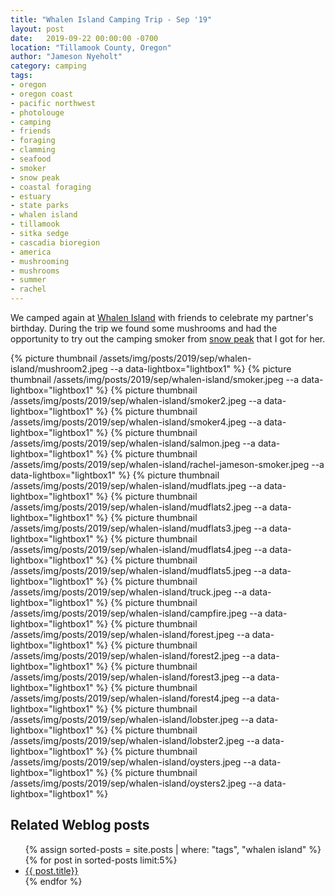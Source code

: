 ```yaml
---
title: "Whalen Island Camping Trip - Sep '19"
layout: post
date:   2019-09-22 00:00:00 -0700
location: "Tillamook County, Oregon"
author: "Jameson Nyeholt"
category: camping
tags:
- oregon
- oregon coast
- pacific northwest
- photolouge
- camping
- friends
- foraging
- clamming
- seafood
- smoker
- snow peak
- coastal foraging
- estuary
- state parks
- whalen island
- tillamook
- sitka sedge
- cascadia bioregion
- america
- mushrooming
- mushrooms
- summer
- rachel
---
```


We camped again at [Whalen Island](/wiki/cascadia/camping/whalen-island) with friends to celebrate my partner's birthday.  During the trip we found some mushrooms and had the opportunity to try out the camping smoker from [snow peak](https://www.snowpeak.com/products/smoke-meister-mokumo) that I got for her.  

{% picture thumbnail /assets/img/posts/2019/sep/whalen-island/mushroom2.jpeg --a data-lightbox="lightbox1" %}
{% picture thumbnail /assets/img/posts/2019/sep/whalen-island/smoker.jpeg --a data-lightbox="lightbox1" %}
{% picture thumbnail /assets/img/posts/2019/sep/whalen-island/smoker2.jpeg --a data-lightbox="lightbox1" %}
{% picture thumbnail /assets/img/posts/2019/sep/whalen-island/smoker4.jpeg --a data-lightbox="lightbox1" %}
{% picture thumbnail /assets/img/posts/2019/sep/whalen-island/salmon.jpeg --a data-lightbox="lightbox1" %}
{% picture thumbnail /assets/img/posts/2019/sep/whalen-island/rachel-jameson-smoker.jpeg --a data-lightbox="lightbox1" %}
{% picture thumbnail /assets/img/posts/2019/sep/whalen-island/mudflats.jpeg --a data-lightbox="lightbox1" %}
{% picture thumbnail /assets/img/posts/2019/sep/whalen-island/mudflats2.jpeg --a data-lightbox="lightbox1" %}
{% picture thumbnail /assets/img/posts/2019/sep/whalen-island/mudflats3.jpeg --a data-lightbox="lightbox1" %}
{% picture thumbnail /assets/img/posts/2019/sep/whalen-island/mudflats4.jpeg --a data-lightbox="lightbox1" %}
{% picture thumbnail /assets/img/posts/2019/sep/whalen-island/mudflats5.jpeg --a data-lightbox="lightbox1" %}
{% picture thumbnail /assets/img/posts/2019/sep/whalen-island/truck.jpeg --a data-lightbox="lightbox1" %}
{% picture thumbnail /assets/img/posts/2019/sep/whalen-island/campfire.jpeg --a data-lightbox="lightbox1" %}
{% picture thumbnail /assets/img/posts/2019/sep/whalen-island/forest.jpeg --a data-lightbox="lightbox1" %}
{% picture thumbnail /assets/img/posts/2019/sep/whalen-island/forest2.jpeg --a data-lightbox="lightbox1" %}
{% picture thumbnail /assets/img/posts/2019/sep/whalen-island/forest3.jpeg --a data-lightbox="lightbox1" %}
{% picture thumbnail /assets/img/posts/2019/sep/whalen-island/forest4.jpeg --a data-lightbox="lightbox1" %}
{% picture thumbnail /assets/img/posts/2019/sep/whalen-island/lobster.jpeg --a data-lightbox="lightbox1" %}
{% picture thumbnail /assets/img/posts/2019/sep/whalen-island/lobster2.jpeg --a data-lightbox="lightbox1" %}
{% picture thumbnail /assets/img/posts/2019/sep/whalen-island/oysters.jpeg --a data-lightbox="lightbox1" %}
{% picture thumbnail /assets/img/posts/2019/sep/whalen-island/oysters2.jpeg --a data-lightbox="lightbox1" %}

## Related Weblog posts

<ul>
{% assign sorted-posts = site.posts | where: "tags", "whalen island" 
    %}
    {% for post in sorted-posts limit:5%}
        <li>
        <a href="{{ post.url | prepend: site.baseurl }}">{{ post.title}}</a>
        </li>
    {% endfor %}
</ul>
